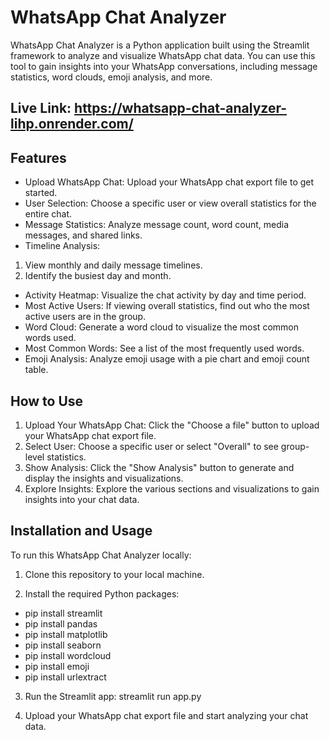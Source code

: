 
# WhatsApp Chat Analyzer

WhatsApp Chat Analyzer is a Python application built using the Streamlit framework to analyze and visualize WhatsApp chat data. You can use this tool to gain insights into your WhatsApp conversations, including message statistics, word clouds, emoji analysis, and more.


## Live Link: https://whatsapp-chat-analyzer-lihp.onrender.com/


## Features

- Upload WhatsApp Chat: Upload your WhatsApp chat export file to get started.
- User Selection: Choose a specific user or view overall statistics for the entire chat.
- Message Statistics: Analyze message count, word count, media messages, and shared links.
- Timeline Analysis:
 1. View monthly and daily message timelines.
 2. Identify the busiest day and month.

 - Activity Heatmap: Visualize the chat activity by day and time period.
- Most Active Users: If viewing overall statistics, find out who the most active users are in the group.
- Word Cloud: Generate a word cloud to visualize the most common words used.
- Most Common Words: See a list of the most frequently used words.
- Emoji Analysis: Analyze emoji usage with a pie chart and emoji count table.


## How to Use
1. Upload Your WhatsApp Chat: Click the "Choose a file" button to upload your WhatsApp chat export file.
2. Select User: Choose a specific user or select "Overall" to see group-level statistics.
3. Show Analysis: Click the "Show Analysis" button to generate and display the insights and visualizations.
4. Explore Insights: Explore the various sections and visualizations to gain insights into your chat data.
## Installation and Usage
To run this WhatsApp Chat Analyzer locally:

1. Clone this repository to your local machine.

2. Install the required Python packages:
- pip install streamlit
- pip install pandas
- pip install matplotlib
- pip install seaborn 
- pip install wordcloud
- pip install emoji 
- pip install urlextract

3. Run the Streamlit app: streamlit run app.py

4. Upload your WhatsApp chat export file and start analyzing your chat data.
